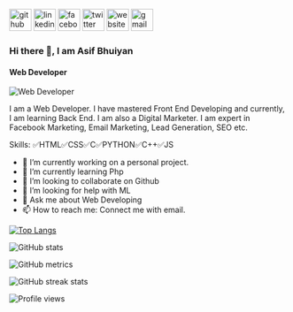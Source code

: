 [<img src='https://cdn.jsdelivr.net/npm/simple-icons@3.0.1/icons/github.svg' alt='github' height='40'>](https://github.com/asifbhuiyann)  [<img src='https://cdn.jsdelivr.net/npm/simple-icons@3.0.1/icons/linkedin.svg' alt='linkedin' height='40'>](https://www.linkedin.com/in/asif-bhuiyan/)  [<img src='https://cdn.jsdelivr.net/npm/simple-icons@3.0.1/icons/facebook.svg' alt='facebook' height='40'>](https://www.facebook.com/aasifbhuiyan)  [<img src='https://cdn.jsdelivr.net/npm/simple-icons@3.0.1/icons/twitter.svg' alt='twitter' height='40'>](https://twitter.com/Asif__Bhuiyan)  [<img src='https://cdn.jsdelivr.net/npm/simple-icons@3.0.1/icons/icloud.svg' alt='website' height='40'>](asifbhuiyan.carrd.co)  [<img src='https://cdn.jsdelivr.net/npm/simple-icons@3.0.1/icons/gmail.svg' alt='gmail' height='40'>](asifbhuiyanfc@gmail.com)  
### Hi there 👋, I am Asif Bhuiyan
#### Web Developer
![Web Developer](https://media.licdn.com/dms/image/C4E16AQFjoEw2rDH4UA/profile-displaybackgroundimage-shrink_350_1400/0/1609250140173?e=1692230400&v=beta&t=lCAbSED6Peoxs7RPFrokAVrWaD5HCPV_u0NfZr0qhAg)

I am a Web Developer. I have mastered Front End Developing and currently, I am learning Back End. I am also a Digital Marketer. I am expert in Facebook Marketing, Email Marketing, Lead Generation, SEO etc. 

Skills: ✅HTML✅CSS✅C✅PYTHON✅C++✅JS

- 🔭 I’m currently working on a personal project. 
- 🌱 I’m currently learning Php 
- 👯 I’m looking to collaborate on Github 
- 🤔 I’m looking for help with ML 
- 💬 Ask me about Web Developing 
- 📫 How to reach me: Connect me with email. 




[![Top Langs](https://github-readme-stats.vercel.app/api/top-langs/?username=asifbhuiyann)](https://github.com/anuraghazra/github-readme-stats)

![GitHub stats](https://github-readme-stats.vercel.app/api?username=asifbhuiyann&show_icons=true)  

![GitHub metrics](https://metrics.lecoq.io/asifbhuiyann)  

![GitHub streak stats](https://streak-stats.demolab.com/?user=asifbhuiyann)  

![Profile views](https://gpvc.arturio.dev/asifbhuiyann)  
